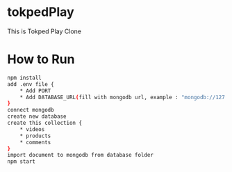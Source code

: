 # tokpedPlay
This is Tokped Play Clone

# How to Run
```bash
npm install
add .env file {
    * Add PORT
    * Add DATABASE_URL(fill with mongodb url, example : "mongodb://127.0.0.1:27017/tokpedPlay")
}
connect mongodb
create new database
create this collection {
    * videos
    * products
    * comments
}
import document to mongodb from database folder
npm start
```
